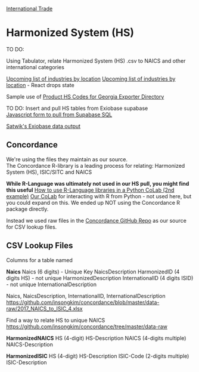 [International Trade](/profile/trade/)
# Harmonized System (HS)

<!-- Initial work by Wenjie (and Chen) -->

TO DO:

Using Tabulator, relate Harmonized System (HS) .csv to NAICS and other international categories

[Upcoming list of industries by location](/localsite/info/#state=CA)
[Upcoming list of industries by location](/localsite/info/#state=CA&beta=true) - React drops state

Sample use of [Product HS Codes for Georgia Exporter Directory](https://model.georgia.org/display/exporters/)

TO DO: Insert and pull HS tables from Exiobase supabase  
[Javascript form to pull from Supabase SQL](../prep/sql/supabase/)  

[Satwik's Exiobase data output](https://model.earth/global-trade/plotly)

## Concordance

We're using the files they maintain as our source.  
The Concordance R-library is a leading process for relating:
Harmonized System (HS), ISIC/SITC and NAICS


**While R-Language was ultimately not used in our HS pull, you might find this useful**
[How to use R-Language libraries in a Python CoLab (2nd example)](https://www.geeksforgeeks.org/how-to-use-r-with-google-colaboratory/)
[Our CoLab](https://colab.research.google.com/drive/1etpn1no8JgeUxwLr_5dBFEbt8sq5wd4v?usp=sharing) for interacting with R from Python - not used here, but you could expand on this.
We ended up NOT using the Concordance R package directly.
<!--
[Chinese sectors](https://chatgpt.com/share/dbb6de4b-1366-4190-b284-3b7165951c61),  ISIC,  and the Harmonized System (HS)
-->

Instead we used raw files in the [Concordance GitHub Repo](https://github.com/insongkim/concordance/tree/master/data-raw) as our source for CSV lookup files.

## CSV Lookup Files

Columns for a table named 

**Naics**
Naics (6 digits) - Unique Key
NaicsDescription
HarmonizedID (4 digits HS) - not unique
HarmonizedDescription
InternationalID (4 digits ISID) - not unique
InternationalDescription

Naics, NaicsDescription, InternationalID, InternationalDescription
https://github.com/insongkim/concordance/blob/master/data-raw/2017_NAICS_to_ISIC_4.xlsx

Find a way to relate HS to unique NAICS
https://github.com/insongkim/concordance/tree/master/data-raw

**HarmonizedNAICS**
HS (4-digit)
HS-Description
NAICS (4-digits multiple)
NAICS-Description

**HarmonizedISIC**
HS (4-digit)
HS-Description
ISIC-Code (2-digits multiple)
ISIC-Description 

<!--
HS (4-digit)
HS-Description
Chinese-Sector-Code (2-digits)
Chinese-Sector-Description
-->
